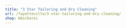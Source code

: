 ```yaml
---
title: "3 Star Tailoring and Dry Cleaning"
url: /fayetteville/3-star-tailoring-and-dry-cleaning/
shop: Wäscherei
---
```


